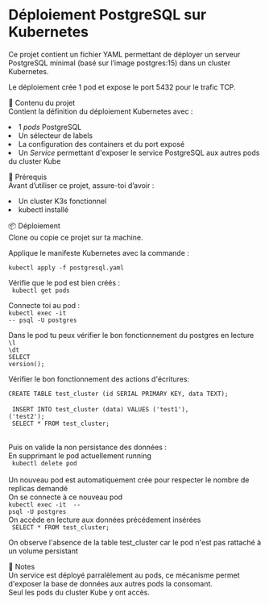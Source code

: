 <h1>Déploiement PostgreSQL sur Kubernetes</h1>
Ce projet contient un fichier YAML permettant de déployer un serveur PostgreSQL minimal (basé sur l’image postgres:15) dans un cluster Kubernetes.

Le déploiement crée 1 pod et expose le port 5432 pour le trafic TCP.

📂 Contenu du projet <br>
Contient la définition du déploiement Kubernetes avec :

<li>1 <i>pods</i> PostgreSQL</li>

<li>Un sélecteur de labels </li>

<li>La configuration des containers et du port exposé </li>

<li>Un <i>Service</i> permettant d'exposer le service PostgreSQL aux autres pods du cluster Kube</li>

🚀 Prérequis<br>
Avant d’utiliser ce projet, assure-toi d’avoir :

<li>Un cluster K3s fonctionnel</li>

<li>kubectl installé</li>

📦 Déploiement<br>
Clone ou copie ce projet sur ta machine.

Applique le manifeste Kubernetes avec la commande : <br>
<code> kubectl apply -f postgresql.yaml </code> <br>

Vérifie que le pod est bien créés : <br>
<code> kubectl get pods </code>

Connecte toi au pod : <br>
<code>kubectl exec -it <nom-pod-principal> -- psql -U postgres</code>

Dans le pod tu peux vérifier le bon fonctionnement du postgres en lecture <br>
<code>\l</code><br>
<code>\dt</code><br>
<code>SELECT version();</code>

Vérifier le bon fonctionnement des actions d'écritures: <br>
<code> CREATE TABLE test_cluster (id SERIAL PRIMARY KEY, data TEXT); </code><br>
<code> INSERT INTO test_cluster (data) VALUES ('test1'), ('test2'); </code><br>
<code> SELECT * FROM test_cluster; </code><br>

Puis on valide la non persistance des données :<br>
En supprimant le pod actuellement running<br>
<code> kubectl delete pod <nom-pod-principal></code><br>
Un nouveau pod est automatiquement crée pour respecter le nombre de replicas demandé<br>
On se connecte à ce nouveau pod<br>
<code>kubectl exec -it <nom-nouveau-pod-principal> -- psql -U postgres</code><br>
On accède en lecture aux données précédement insérées<br>
<code> SELECT * FROM test_cluster; </code><br>

On observe l'absence de la table test_cluster car le pod n'est pas rattaché à un volume persistant<br>

📌 Notes <br>
Un service est déployé parralèlement au pods, ce mécanisme permet d'exposer la base de données aux autres pods la consomant.<br>
Seul les pods du cluster Kube y ont accès.